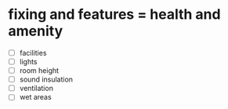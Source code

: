 # fixing and features = health and amenity

 - [ ] facilities
 - [ ] lights
 - [ ] room height
 - [ ] sound insulation
 - [ ] ventilation
 - [ ] wet areas
